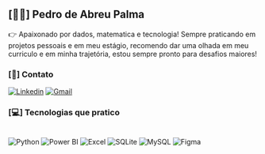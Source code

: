 ## [👋🏻] Pedro de Abreu Palma
👉 Apaixonado por dados, matematica e tecnologia! Sempre praticando em projetos pessoais e em meu estágio, recomendo dar uma olhada em meu curriculo e em minha trajetória, estou sempre pronto para desafios maiores!

### [📧] Contato 
[![Linkedin](https://img.shields.io/badge/LinkedIn-0077B5?style=for-the-badge&logo=linkedin&logoColor=white)](https://www.linkedin.com/in/pedro-de-abreu-palma-28b779249/) 
[![Gmail](https://img.shields.io/badge/Gmail-333333?style=for-the-badge&logo=gmail&logoColor=red)](mailto:pedroabreupalma@gmail.com)
### [💻] Tecnologias que pratico

<div style="display: inline_block"> <br/>
    <img align="center" alt="Python" src="https://img.shields.io/badge/python-3670A0?style=for-the-badge&logo=python&logoColor=ffdd54">
    <img align="center" alt="Power BI" src="https://img.shields.io/badge/power_bi-F2C811?style=for-the-badge&logo=powerbi&logoColor=black">
    <img align="center" alt="Excel" src="https://img.shields.io/badge/Microsoft_Excel-217346?style=for-the-badge&logo=microsoft-excel&logoColor=white">
    <img align="center" alt="SQLite" src="https://img.shields.io/badge/SQLite-000?style=for-the-badge&logo=sqlite&logoColor=07405E">
    <img align="center" alt="MySQL" src="https://img.shields.io/badge/MySQL-00000F?style=for-the-badge&logo=mysql&logoColor=white">
    <img align="center" alt="Figma" src="https://img.shields.io/badge/Figma-696969?style=for-the-badge&logo=figma&logoColor=figma">
</div>
</div>

